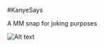 #KanyeSays

A MM snap for joking purposes 

![Alt text](MM_Snap/images/example.jpeg?raw=true "Title")
